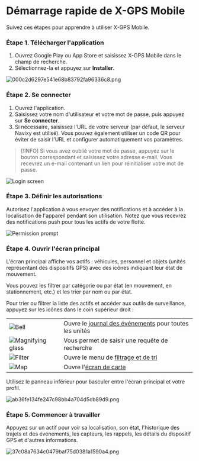 # Démarrage rapide de X-GPS Mobile

Suivez ces étapes pour apprendre à utiliser X-GPS Mobile.

### Étape 1. Télécharger l'application

1. Ouvrez Google Play ou App Store et saisissez X-GPS Mobile dans le champ de recherche.
2. Sélectionnez-la et appuyez sur **Installer**.

![000c2d6297e541e68b83792fa96336c8.png](attachments/000c2d6297e541e68b83792fa96336c8.png)

### Étape 2. Se connecter

1. Ouvrez l'application.
2. Saisissez votre nom d'utilisateur et votre mot de passe, puis appuyez sur **Se connecter**.
3. Si nécessaire, saisissez l'URL de votre serveur (par défaut, le serveur Navixy est utilisé). Vous pouvez également utiliser un code QR pour éviter de saisir l'URL et configurer automatiquement vos paramètres.

> [!INFO]
> Si vous avez oublié votre mot de passe, appuyez sur le bouton correspondant et saisissez votre adresse e-mail. Vous recevrez un e-mail contenant un lien pour réinitialiser votre mot de passe.

![Login screen](attachments/7c517dec76d445e3a7b48a37254752dc.jpg)

### Étape 3. Définir les autorisations

Autorisez l'application à vous envoyer des notifications et à accéder à la localisation de l'appareil pendant son utilisation. Notez que vous recevrez des notifications push pour tous les actifs de votre flotte.

![Permission prompt](attachments/98de5c0151bf4683a8dc1c654a54c14d.jpg)

### Étape 4. Ouvrir l'écran principal

L'écran principal affiche vos actifs : véhicules, personnel et objets (unités représentant des dispositifs GPS) avec des icônes indiquant leur état de mouvement.

Vous pouvez les filtrer par catégorie ou par état (en mouvement, en stationnement, etc.) et les trier par nom ou par état.

Pour trier ou filtrer la liste des actifs et accéder aux outils de surveillance, appuyez sur les icônes dans le coin supérieur droit : 

|     |     |
| --- | --- |
| ![Bell](attachments/fcc661fd6c0e47b2888083e34fd000bc.png) | Ouvre le [journal des événements](https://squaregps.atlassian.net/wiki/spaces/~7120201a6252f8d34242e3bdb7409b5d34d953/pages/3182821465/new+Assets+list#events-list) pour toutes les unités |
| ![Magnifying glass](attachments/8dc9970674134387bc4e970daf26d71b.png) | Vous permet de saisir une requête de recherche |
| ![Filter](attachments/7ef4b05a438f4bf5858c99c87e83b5ee.png) | Ouvre le menu de [filtrage et de tri](https://squaregps.atlassian.net/wiki/spaces/~7120201a6252f8d34242e3bdb7409b5d34d953/pages/3182821465/new+Assets+list#sorting-and-filtering) |
| ![Map](attachments/5f69693bdf464abab96dac3f317c10a3.png) | Ouvre l'[écran de carte](https://squaregps.atlassian.net/wiki/spaces/~7120201a6252f8d34242e3bdb7409b5d34d953/pages/3182821465/new+Assets+list#map-fullscreen) |

Utilisez le panneau inférieur pour basculer entre l'écran principal et votre profil.

![ab36fe134fe247c98bb4a704d5cb89d9.png](attachments/ab36fe134fe247c98bb4a704d5cb89d9.png)

### Étape 5. Commencer à travailler

Appuyez sur un actif pour voir sa localisation, son état, l'historique des trajets et des événements, les capteurs, les rappels, les détails du dispositif GPS et d'autres informations.

![37c08a7634c0479baf75d0381a1590a4.png](attachments/37c08a7634c0479baf75d0381a1590a4.png)